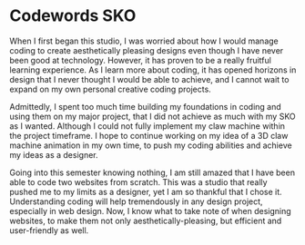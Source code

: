 # Codewords SKO

When I first began this studio, I was worried about how I would manage coding to create aesthetically pleasing designs even though I have never been good at technology. However, it has proven to be a really fruitful learning experience. As I learn more about coding, it has opened horizons in design that I never thought I would be able to achieve, and I cannot wait to expand on my own personal creative coding projects.

Admittedly, I spent too much time building my foundations in coding and using them on my major project, that I did not achieve as much with my SKO as I wanted. Although I could not fully implement my claw machine within the project timeframe. I hope to continue working on my idea of a 3D claw machine animation in my own time, to push my coding abilities and achieve my ideas as a designer. 

Going into this semester knowing nothing, I am still amazed that I have been able to code two websites from scratch. This was a studio that really pushed me to my limits as a designer, yet I am so thankful that I chose it. Understanding coding will help tremendously in any design project, especially in web design. Now, I know what to take note of when designing websites, to make them not only aesthetically-pleasing, but efficient and user-friendly as well.
